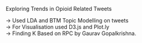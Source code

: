 Exploring Trends in Opioid Related Tweets 

-> Used LDA and BTM Topic Modelling on tweets <br />
-> For Visualisation used D3.js and Plot.ly <br />
-> Finding K Based on RPC by Gaurav Gopalkrishna. <br />